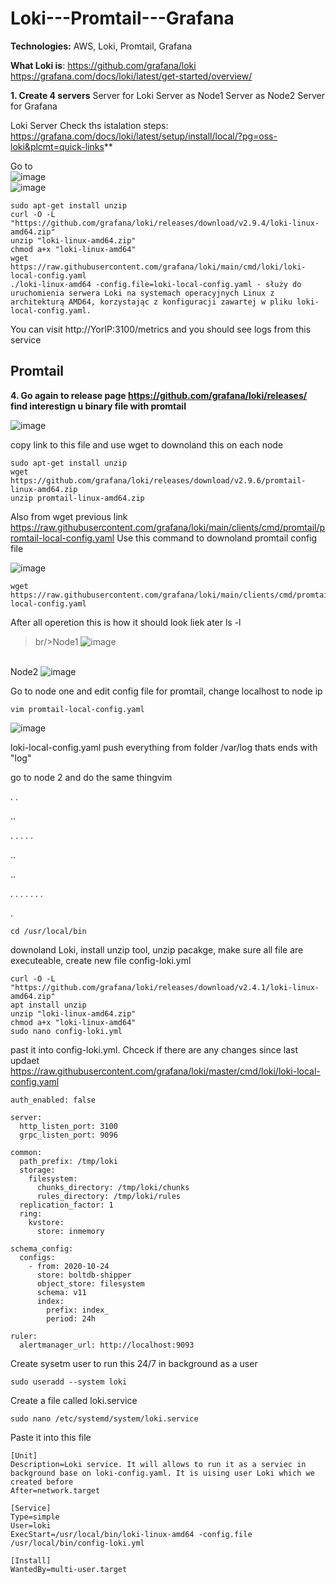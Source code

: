 # Loki---Promtail---Grafana

**Technologies:** AWS, Loki, Promtail, Grafana 

**What Loki is**: https://github.com/grafana/loki   https://grafana.com/docs/loki/latest/get-started/overview/


**1. Create 4 servers**
Server for Loki
Server as Node1
Server as Node2
Server for Grafana

Loki Server
Check ths istalation steps: https://grafana.com/docs/loki/latest/setup/install/local/?pg=oss-loki&plcmt=quick-links**

Go to
<br/>![image](https://github.com/jeti20/Loki---Promtail---Grafana/assets/61649661/63f7c54a-14cc-4a65-8a4b-ade2fbaca4a3)
<br/>![image](https://github.com/jeti20/Loki---Promtail---Grafana/assets/61649661/123570e2-bfec-4e13-8716-b01321550905)

```
sudo apt-get install unzip
curl -O -L "https://github.com/grafana/loki/releases/download/v2.9.4/loki-linux-amd64.zip"
unzip "loki-linux-amd64.zip"
chmod a+x "loki-linux-amd64"
wget https://raw.githubusercontent.com/grafana/loki/main/cmd/loki/loki-local-config.yaml
./loki-linux-amd64 -config.file=loki-local-config.yaml - służy do uruchomienia serwera Loki na systemach operacyjnych Linux z architekturą AMD64, korzystając z konfiguracji zawartej w pliku loki-local-config.yaml.
```

You can visit http://YorIP:3100/metrics and you should see logs from this service

## **Promtail**

**4. Go again to release page  https://github.com/grafana/loki/releases/ find interestign u binary file with promtail**

![image](https://github.com/jeti20/Loki---Promtail---Grafana/assets/61649661/b65fe713-e034-4894-9b78-80f83f803d41)

copy link to this file and use wget to downoland this on each node 
```
sudo apt-get install unzip
wget https://github.com/grafana/loki/releases/download/v2.9.6/promtail-linux-amd64.zip
unzip promtail-linux-amd64.zip
```

Also from wget previous link https://raw.githubusercontent.com/grafana/loki/main/clients/cmd/promtail/promtail-local-config.yaml Use this command to downoland promtail config file

![image](https://github.com/jeti20/Loki---Promtail---Grafana/assets/61649661/d02b2c1c-901f-422d-a0da-33f616e6297b)

```
wget https://raw.githubusercontent.com/grafana/loki/main/clients/cmd/promtail/promtail-local-config.yaml
```

After all operetion this is how it should look liek ater ls -l
>br/>Node1 
![image](https://github.com/jeti20/Loki---Promtail---Grafana/assets/61649661/887fa4f2-e739-4dbc-bbd4-3b02631a6ed4)

<br/>Node2
![image](https://github.com/jeti20/Loki---Promtail---Grafana/assets/61649661/83bfeedb-abe0-45bf-b167-45979488aedd)

Go to node one and edit config file for promtail, change localhost to node ip 

```
vim promtail-local-config.yaml
```

![image](https://github.com/jeti20/Loki---Promtail---Grafana/assets/61649661/88b913cd-580c-4181-b9ab-8304ba8e29bb)

loki-local-config.yaml push everything from folder /var/log thats ends with "log"

go to node 2 and do the same thingvim 






.
.

..

.
.
.
.
.

..

..

.
.
.
.
.
.
.

.





















```
cd /usr/local/bin
```

downoland Loki, install unzip tool, unzip pacakge, make sure all file are executeable, create new file config-loki.yml
```
curl -O -L "https://github.com/grafana/loki/releases/download/v2.4.1/loki-linux-amd64.zip"
apt install unzip
unzip "loki-linux-amd64.zip"
chmod a+x "loki-linux-amd64"
sudo nano config-loki.yml
```

past it into config-loki.yml. Chceck if there are any changes since last updaet https://raw.githubusercontent.com/grafana/loki/master/cmd/loki/loki-local-config.yaml
```
auth_enabled: false

server:
  http_listen_port: 3100
  grpc_listen_port: 9096

common:
  path_prefix: /tmp/loki
  storage:
    filesystem:
      chunks_directory: /tmp/loki/chunks
      rules_directory: /tmp/loki/rules
  replication_factor: 1
  ring:
    kvstore:
      store: inmemory

schema_config:
  configs:
    - from: 2020-10-24
      store: boltdb-shipper
      object_store: filesystem
      schema: v11
      index:
        prefix: index_
        period: 24h

ruler:
  alertmanager_url: http://localhost:9093
```

Create sysetm user to run this 24/7 in background as a user
```
sudo useradd --system loki
```
Create a file called loki.service
```
sudo nano /etc/systemd/system/loki.service
```
Paste it into this file 
```
[Unit]
Description=Loki service. It will allows to run it as a serviec in background base on loki-config.yaml. It is uising user Loki which we created before
After=network.target

[Service]
Type=simple
User=loki
ExecStart=/usr/local/bin/loki-linux-amd64 -config.file /usr/local/bin/config-loki.yml

[Install]
WantedBy=multi-user.target
```

